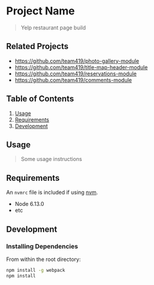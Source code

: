 # Project Name

> Yelp restaurant page build

## Related Projects

  - https://github.com/team419/photo-gallery-module
  - https://github.com/team419/title-map-header-module
  - https://github.com/team419/reservations-module
  - https://github.com/team419/comments-module

## Table of Contents

1. [Usage](#Usage)
1. [Requirements](#requirements)
1. [Development](#development)

## Usage

> Some usage instructions

## Requirements

An `nvmrc` file is included if using [nvm](https://github.com/creationix/nvm).

- Node 6.13.0
- etc

## Development

### Installing Dependencies

From within the root directory:

```sh
npm install -g webpack
npm install
```

